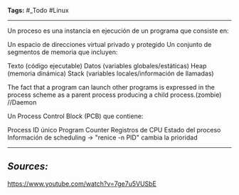 **Tags:** #_Todo 
#Linux 
- - -
Un proceso es una instancia en ejecución de un programa que consiste en:

Un espacio de direcciones virtual privado y protegido
Un conjunto de segmentos de memoria que incluyen:

Texto (código ejecutable)
Datos (variables globales/estáticas)
Heap (memoria dinámica)
Stack (variables locales/información de llamadas)

The fact that a program can launch other programs is expressed in the process scheme as
a parent process producing a child process.(zombie)
//Daemon

Un Process Control Block (PCB) que contiene:

Process ID único
Program Counter
Registros de CPU
Estado del proceso
Información de scheduling -> "renice -n PID" cambia la prioridad

- - - 
## ***Sources:***
https://www.youtube.com/watch?v=7ge7u5VUSbE